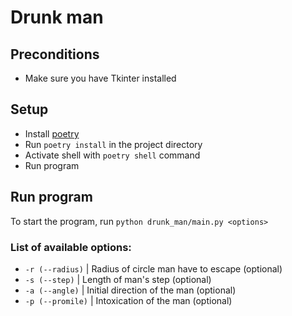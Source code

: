 # Drunk man

## Preconditions
- Make sure you have Tkinter installed

## Setup

- Install [poetry](https://python-poetry.org/docs/#installation)
- Run `poetry install` in the project directory
- Activate shell with `poetry shell` command
- Run program

## Run program

To start the program, run `python drunk_man/main.py <options>`

### List of available options:

- `-r (--radius)`  | Radius of circle man have to escape (optional)
- `-s (--step)`    | Length of man's step (optional)
- `-a (--angle)`   | Initial direction of the man (optional)
- `-p (--promile)` | Intoxication of the man (optional)